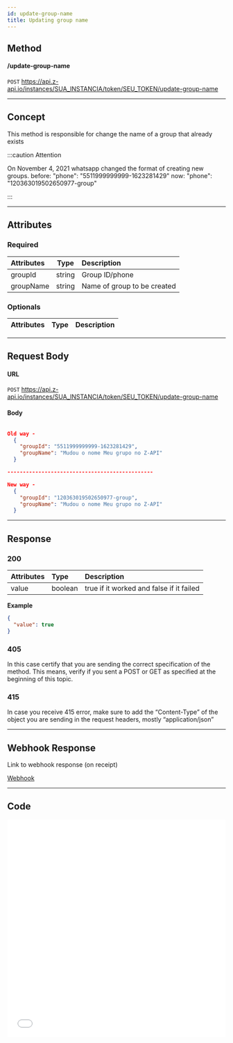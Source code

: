 ```yaml
---
id: update-group-name
title: Updating group name
---
```


## Method 

#### /update-group-name

`POST` https://api.z-api.io/instances/SUA_INSTANCIA/token/SEU_TOKEN/update-group-name

---

## Concept

This method is responsible for change the name of a group that already exists 

:::caution Attention

On November 4, 2021 whatsapp changed the format of creating new groups. before: "phone": "5511999999999-1623281429" now: "phone": "120363019502650977-group"

:::

---

## Attributes

### Required

| Attributes |  Type  | Description               |
| :-------- | :----: | :------------------------- |
| groupId   | string | Group ID/phone             |
| groupName | string | Name of group to be created|

### Optionals 

| Attributes| Type | Description |
| :-------- | :--: | :-------- |

---

## Request Body

#### URL

`POST` https://api.z-api.io/instances/SUA_INSTANCIA/token/SEU_TOKEN/update-group-name

#### Body

```json

Old way -
  {
    "groupId": "5511999999999-1623281429",
    "groupName": "Mudou o nome Meu grupo no Z-API"
  }

-----------------------------------------------

New way -
  {
    "groupId": "120363019502650977-group",
    "groupName": "Mudou o nome Meu grupo no Z-API"
  }

```

---

## Response

### 200

| Attributes| Type    | Description                                         |
| :-------- | :------ | :-------------------------------------------------- |
| value     | boolean | true if it worked and false if it failed            |

**Example**

```json
{
  "value": true
}
```

### 405

In this case certify that you are sending the correct specification of the method. This means, verify if you sent a POST or GET as specified at the beginning of this topic.

### 415

In case you receive 415 error, make sure to add the “Content-Type” of the object you are sending in the request headers, mostly “application/json”

---

## Webhook Response

Link to webhook response (on receipt)

[Webhook](../webhooks/on-message-received#response)

---

## Code

<iframe src="//api.apiembed.com/?source=https://raw.githubusercontent.com/Z-API/z-api-docs/main/json-examples/update-group-name.json&targets=all" frameborder="0" scrolling="no" width="100%" height="500px" seamless></iframe>
